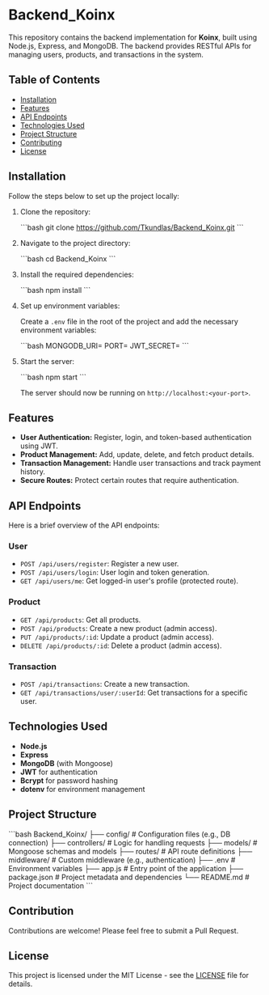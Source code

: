 
# Backend_Koinx

This repository contains the backend implementation for **Koinx**, built using Node.js, Express, and MongoDB. The backend provides RESTful APIs for managing users, products, and transactions in the system.

## Table of Contents

- [Installation](#installation)
- [Features](#features)
- [API Endpoints](#api-endpoints)
- [Technologies Used](#technologies-used)
- [Project Structure](#project-structure)
- [Contributing](#contributing)
- [License](#license)

## Installation

Follow the steps below to set up the project locally:

1. Clone the repository:

   \`\`\`bash
   git clone https://github.com/Tkundlas/Backend_Koinx.git
   \`\`\`

2. Navigate to the project directory:

   \`\`\`bash
   cd Backend_Koinx
   \`\`\`

3. Install the required dependencies:

   \`\`\`bash
   npm install
   \`\`\`

4. Set up environment variables:

   Create a `.env` file in the root of the project and add the necessary environment variables:

   \`\`\`bash
   MONGODB_URI=<your-mongo-db-connection-string>
   PORT=<your-port>
   JWT_SECRET=<your-jwt-secret>
   \`\`\`

5. Start the server:

   \`\`\`bash
   npm start
   \`\`\`

   The server should now be running on `http://localhost:<your-port>`.

## Features

- **User Authentication:** Register, login, and token-based authentication using JWT.
- **Product Management:** Add, update, delete, and fetch product details.
- **Transaction Management:** Handle user transactions and track payment history.
- **Secure Routes:** Protect certain routes that require authentication.

## API Endpoints

Here is a brief overview of the API endpoints:

### User

- `POST /api/users/register`: Register a new user.
- `POST /api/users/login`: User login and token generation.
- `GET /api/users/me`: Get logged-in user's profile (protected route).

### Product

- `GET /api/products`: Get all products.
- `POST /api/products`: Create a new product (admin access).
- `PUT /api/products/:id`: Update a product (admin access).
- `DELETE /api/products/:id`: Delete a product (admin access).

### Transaction

- `POST /api/transactions`: Create a new transaction.
- `GET /api/transactions/user/:userId`: Get transactions for a specific user.

## Technologies Used

- **Node.js**
- **Express**
- **MongoDB** (with Mongoose)
- **JWT** for authentication
- **Bcrypt** for password hashing
- **dotenv** for environment management

## Project Structure

\`\`\`bash
Backend_Koinx/
├── config/          # Configuration files (e.g., DB connection)
├── controllers/     # Logic for handling requests
├── models/          # Mongoose schemas and models
├── routes/          # API route definitions
├── middleware/      # Custom middleware (e.g., authentication)
├── .env             # Environment variables
├── app.js           # Entry point of the application
├── package.json     # Project metadata and dependencies
└── README.md        # Project documentation
\`\`\`

## Contribution

Contributions are welcome! Please feel free to submit a Pull Request.

## License

This project is licensed under the MIT License - see the [LICENSE](LICENSE) file for details.
